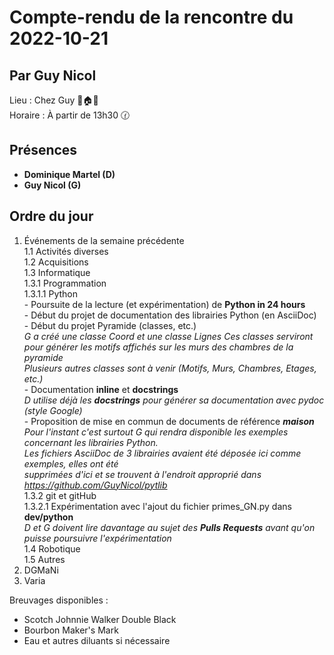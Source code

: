 # Compte-rendu de la rencontre du 2022-10-21
## Par Guy Nicol
Lieu :    Chez Guy 🌲🏠🌳  
Horaire : À partir de 13h30 🕜  
## Présences
* **Dominique Martel (D)**
* **Guy Nicol (G)**

## Ordre du jour
1. Événements de la semaine précédente  
  1.1  Activités diverses  
  1.2  Acquisitions  
  1.3 Informatique  
    1.3.1 Programmation  
      1.3.1.1 Python  
               - Poursuite de la lecture (et expérimentation) de **Python in 24 hours**  
               - Début du projet de documentation des librairies Python (en AsciiDoc)  
               - Début du projet Pyramide (classes, etc.)  
               *G a créé une classe Coord et une classe Lignes*
               *Ces classes serviront pour générer les motifs affichés sur les murs des chambres de la pyramide*  
               *Plusieurs autres classes sont à venir (Motifs, Murs, Chambres, Etages, etc.)*  
               - Documentation **inline** et **docstrings**  
               *D utilise déjà les **docstrings** pour générer sa documentation avec pydoc (style Google)*  
               - Proposition de mise en commun de documents de référence ***maison***  
               *Pour l'instant c'est surtout G qui rendra disponible les exemples concernant les librairies Python.*  
               *Les fichiers AsciiDoc de 3 librairies avaient été déposée ici comme exemples, elles ont été*  
               *supprimées d'ici et se trouvent à l'endroit approprié dans https://github.com/GuyNicol/pytlib*  
    1.3.2 git et gitHub<br>
      1.3.2.1 Expérimentation avec l'ajout du fichier primes_GN.py dans **dev/python**  
      *D et G doivent lire davantage au sujet des **Pulls Requests** avant qu'on puisse poursuivre l'expérimentation*  
  1.4 Robotique  
  1.5 Autres  
2. DGMaNi  
3. Varia  



Breuvages disponibles :
  * Scotch Johnnie Walker Double Black
  * Bourbon Maker's Mark
  * Eau et autres diluants si nécessaire
